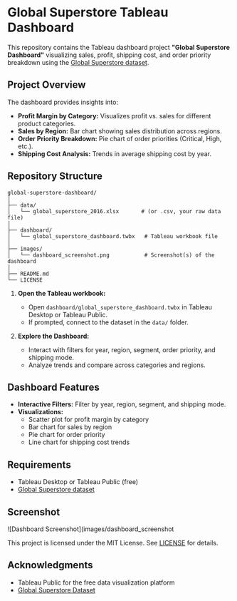 # Global Superstore Tableau Dashboard

This repository contains the Tableau dashboard project **"Global Superstore Dashboard"** visualizing sales, profit, shipping cost, and order priority breakdown using the [Global Superstore dataset](https://community.tableau.com/s/question/0D54T00000CWe7LSAT/sample-superstore-data-set).

## Project Overview

The dashboard provides insights into:

- **Profit Margin by Category:** Visualizes profit vs. sales for different product categories.
- **Sales by Region:** Bar chart showing sales distribution across regions.
- **Order Priority Breakdown:** Pie chart of order priorities (Critical, High, etc.).
- **Shipping Cost Analysis:** Trends in average shipping cost by year.

## Repository Structure

```
global-superstore-dashboard/
│
├── data/
│   └── global_superstore_2016.xlsx       # (or .csv, your raw data file)
│
├── dashboard/
│   └── global_superstore_dashboard.twbx   # Tableau workbook file
│
├── images/
│   └── dashboard_screenshot.png           # Screenshot(s) of the dashboard
│
├── README.md
└── LICENSE
```


   

1. **Open the Tableau workbook:**
   - Open `dashboard/global_superstore_dashboard.twbx` in Tableau Desktop or Tableau Public.
   - If prompted, connect to the dataset in the `data/` folder.

2. **Explore the Dashboard:**
   - Interact with filters for year, region, segment, order priority, and shipping mode.
   - Analyze trends and compare across categories and regions.

## Dashboard Features

- **Interactive Filters:** Filter by year, region, segment, and shipping mode.
- **Visualizations:**
  - Scatter plot for profit margin by category
  - Bar chart for sales by region
  - Pie chart for order priority
  - Line chart for shipping cost trends

## Requirements

- Tableau Desktop or Tableau Public (free)
- [Global Superstore dataset](https://community.tableau.com/s/question/0D54T00000CWe7LSAT/sample-superstore-data-set)

## Screenshot

![Dashboard Screenshot](images/dashboard_screenshot

This project is licensed under the MIT License. See [LICENSE](LICENSE) for details.

## Acknowledgments

- Tableau Public for the free data visualization platform
- [Global Superstore Dataset](https://community.tableau.com/s/question/0D54T00000CWe7LSAT/sample-superstore-data-set)




